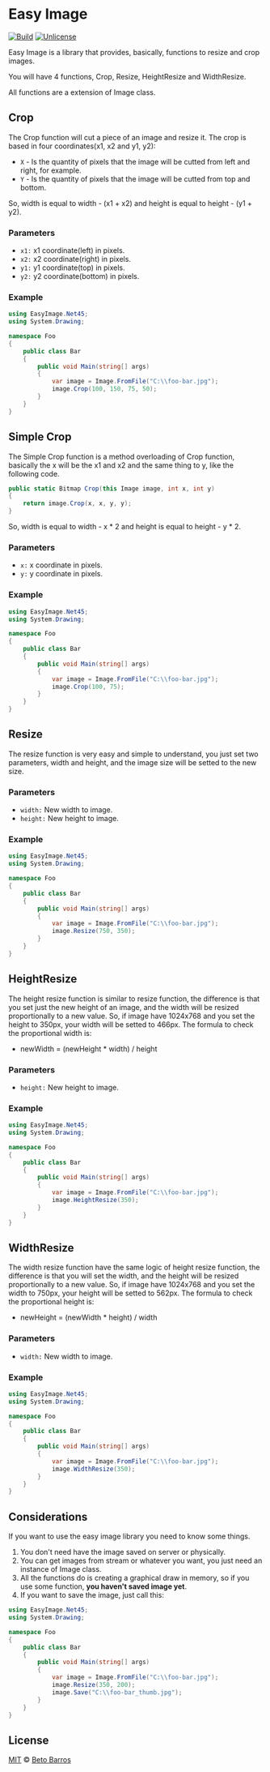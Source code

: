 # Easy Image

[![Build](https://travis-ci.org/BetoBarros07/easy_image.svg)](https://travis-ci.org/BetoBarros07/easy_image)
[![Unlicense](https://img.shields.io/badge/license-unlicense-blue.svg)](LICENSE)

Easy Image is a library that provides, basically, functions to resize and crop images.

You will have 4 functions, Crop, Resize, HeightResize and WidthResize.

All functions are a extension of Image class.

## Crop

The Crop function will cut a piece of an image and resize it. The crop is based in four coordinates(x1, x2 and y1, y2):

* `X` - Is the quantity of pixels that the image will be cutted from left and right, for example.
* `Y` - Is the quantity of pixels that the image will be cutted from top and bottom.

So, width is equal to width - (x1 + x2) and height is equal to height - (y1 + y2).

### Parameters

* `x1:` x1 coordinate(left) in pixels.
* `x2:` x2 coordinate(right) in pixels.
* `y1:` y1 coordinate(top) in pixels.
* `y2:` y2 coordinate(bottom) in pixels.

### Example

```c#
using EasyImage.Net45;
using System.Drawing;

namespace Foo
{
    public class Bar
    {
        public void Main(string[] args)
        {
            var image = Image.FromFile("C:\\foo-bar.jpg");
            image.Crop(100, 150, 75, 50);
        }
    }
}
```

## Simple Crop

The Simple Crop function is a method overloading of Crop function, basically the x will be the x1 and x2 and the same thing to y, like the following code.

```c#
public static Bitmap Crop(this Image image, int x, int y)
{
    return image.Crop(x, x, y, y);
}
```

So, width is equal to width - x * 2 and height is equal to height - y * 2.

### Parameters

* `x:` x coordinate in pixels.
* `y:` y coordinate in pixels.

### Example

```c#
using EasyImage.Net45;
using System.Drawing;

namespace Foo
{
    public class Bar
    {
        public void Main(string[] args)
        {
            var image = Image.FromFile("C:\\foo-bar.jpg");
            image.Crop(100, 75);
        }
    }
}
```

## Resize

The resize function is very easy and simple to understand, you just set two parameters, width and height, and the image size will be setted to the new size.

### Parameters

* `width:` New width to image.
* `height:` New height to image.

### Example

```c#
using EasyImage.Net45;
using System.Drawing;

namespace Foo
{
    public class Bar
    {
        public void Main(string[] args)
        {
            var image = Image.FromFile("C:\\foo-bar.jpg");
            image.Resize(750, 350);
        }
    }
}
```

## HeightResize

The height resize function is similar to resize function, the difference is that you set just the new height of an image, and the width will be resized proportionally to a new value.
So, if image have 1024x768 and you set the height to 350px, your width will be setted to 466px.
The formula to check the proportional width is:

* newWidth = (newHeight * width) / height

### Parameters

* `height:` New height to image.

### Example

```c#
using EasyImage.Net45;
using System.Drawing;

namespace Foo
{
    public class Bar
    {
        public void Main(string[] args)
        {
            var image = Image.FromFile("C:\\foo-bar.jpg");
            image.HeightResize(350);
        }
    }
}
```

## WidthResize

The width resize function have the same logic of height resize function, the difference is that you will set the width, and the height will be resized proportionally to a new value.
So, if image have 1024x768 and you set the width to 750px, your height will be setted to 562px.
The formula to check the proportional height is:

* newHeight = (newWidth * height) / width

### Parameters

* `width:` New width to image.

### Example

```c#
using EasyImage.Net45;
using System.Drawing;

namespace Foo
{
    public class Bar
    {
        public void Main(string[] args)
        {
            var image = Image.FromFile("C:\\foo-bar.jpg");
            image.WidthResize(350);
        }
    }
}
```

## Considerations

If you want to use the easy image library you need to know some things.

1. You don't need have the image saved on server or physically.
2. You can get images from stream or whatever you want, you just need an instance of Image class.
3. All the functions do is creating a graphical draw in memory, so if you use some function, **you haven't saved image yet**.
4. If you want to save the image, just call this:

```c#
using EasyImage.Net45;
using System.Drawing;

namespace Foo
{
    public class Bar
    {
        public void Main(string[] args)
        {
            var image = Image.FromFile("C:\\foo-bar.jpg");
            image.Resize(350, 200);
            image.Save("C:\\foo-bar_thumb.jpg");
        }
    }
}
```

## License

[MIT](https://opensource.org/licenses/MIT) © [Beto Barros](https://github.com/betobarros07)
